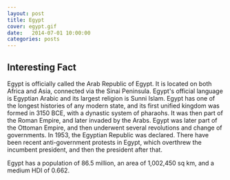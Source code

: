 ```yaml
---
layout: post
title: Egypt
cover: egypt.gif
date:   2014-07-01 10:00:00
categories: posts
---
```


## Interesting Fact

Egypt is officially called the Arab Republic of Egypt. It is located on both Africa and Asia, connected via the Sinai Peninsula. Egypt's official language is Egyptian Arabic and its largest religion is Sunni Islam. Egypt has one of the longest histories of any modern state, and its first unified kingdom was formed in 3150 BCE, with a dynastic system of pharaohs. It was then part of the Roman Empire, and later invaded by the Arabs. Egypt was later part of the Ottoman Empire, and then underwent several revolutions and change of governments. In 1953, the Egyptian Republic was declared. There have been recent anti-government protests in Egypt, which overthrew the incumbent president, and then the president after that.

Egypt has a population of 86.5 million, an area of 1,002,450 sq km, and a medium HDI of 0.662.  

